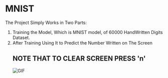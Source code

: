 # MNIST

The Project Simply Works in Two Parts:
<ol>
  <li> Training the Model, Which is MNIST model, of 60000 HandWritten Digits Dataset.
  <li> After Training Using It to Predict the Number Written on The Screen
  
## NOTE THAT TO CLEAR SCREEN PRESS 'n'

![GIF](https://github.com/parth-kp/MNIST_APP/blob/main/video.gif)
